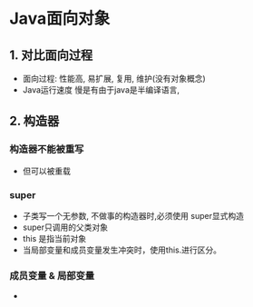 # Java面向对象
## 1. 对比面向过程
- 面向过程: 性能高, 易扩展, 复用, 维护(没有对象概念)
- Java运行速度 慢是有由于java是半编译语言,

## 2. 构造器
### 构造器不能被重写
- 但可以被重载
### super
- 子类写一个无参数, 不做事的构造器时,必须使用 super显式构造
- super只调用的父类对象
- this 是指当前对象
- 当局部变量和成员变量发生冲突时，使用this.进行区分。

### 成员变量 & 局部变量
- 